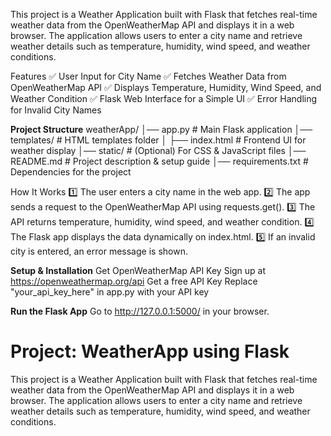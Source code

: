 This project is a Weather Application built with Flask that fetches real-time weather data from the OpenWeatherMap API and displays it in a web browser. The application allows users to enter a city name and retrieve weather details such as temperature, humidity, wind speed, and weather conditions.


Features
✅ User Input for City Name
✅ Fetches Weather Data from OpenWeatherMap API
✅ Displays Temperature, Humidity, Wind Speed, and Weather Condition
✅ Flask Web Interface for a Simple UI
✅ Error Handling for Invalid City Names

**Project Structure**
weatherApp/
│── app.py                  # Main Flask application
│── templates/               # HTML templates folder
│    ├── index.html          # Frontend UI for weather display
│── static/                  # (Optional) For CSS & JavaScript files
│── README.md                # Project description & setup guide
│── requirements.txt         # Dependencies for the project


How It Works
1️⃣ The user enters a city name in the web app.
2️⃣ The app sends a request to the OpenWeatherMap API using requests.get().
3️⃣ The API returns temperature, humidity, wind speed, and weather condition.
4️⃣ The Flask app displays the data dynamically on index.html.
5️⃣ If an invalid city is entered, an error message is shown.

**Setup & Installation**
Get OpenWeatherMap API Key
Sign up at https://openweathermap.org/api
Get a free API Key
Replace "your_api_key_here" in app.py with your API key

**Run the Flask App**
Go to http://127.0.0.1:5000/ in your browser.
# Project: WeatherApp using Flask
This project is a Weather Application built with Flask that fetches real-time weather data from the OpenWeatherMap API and displays it in a web browser. The application allows users to enter a city name and retrieve weather details such as temperature, humidity, wind speed, and weather conditions.


